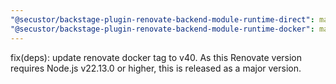 ```yaml
---
"@secustor/backstage-plugin-renovate-backend-module-runtime-direct": major
"@secustor/backstage-plugin-renovate-backend-module-runtime-docker": major
---
```


fix(deps): update renovate docker tag to v40. As this Renovate version requires Node.js v22.13.0 or higher, this is released as a major version.
